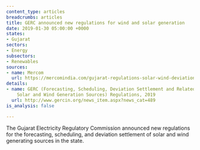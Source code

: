 ```yaml
---
content_type: articles
breadcrumbs: articles
title: GERC announced new regulations for wind and solar generation
date: 2019-01-30 05:00:00 +0000
states:
- Gujarat
sectors:
- Energy
subsectors:
- Renewables
sources:
- name: Mercom
  url: https://mercomindia.com/gujarat-regulations-solar-wind-deviation/
details:
- name: GERC (Forecasting, Scheduling, Deviation Settlement and Related Matters of
    Solar and Wind Generation Sources) Regulations, 2019
  url: http://www.gercin.org/news_item.aspx?news_cat=489
is_analysis: false

---
```

The Gujarat Electricity Regulatory Commission announced new regulations for the forecasting, scheduling, and deviation settlement of solar and wind generating sources in the state.